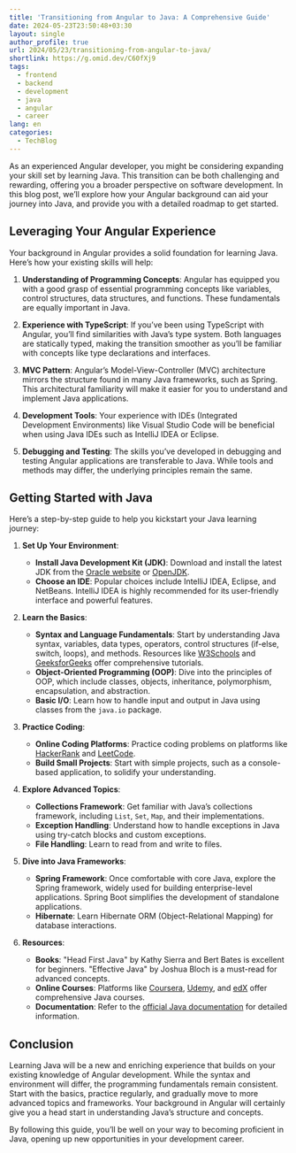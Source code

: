 ```yaml
---
title: 'Transitioning from Angular to Java: A Comprehensive Guide'
date: 2024-05-23T23:50:48+03:30
layout: single
author_profile: true
url: 2024/05/23/transitioning-from-angular-to-java/
shortlink: https://g.omid.dev/C60fXj9
tags:
  - frontend
  - backend
  - development
  - java
  - angular
  - career
lang: en
categories: 
  - TechBlog
---
```

As an experienced Angular developer, you might be considering expanding your skill set by learning Java. This transition can be both challenging and rewarding, offering you a broader perspective on software development. In this blog post, we’ll explore how your Angular background can aid your journey into Java, and provide you with a detailed roadmap to get started.

## Leveraging Your Angular Experience

Your background in Angular provides a solid foundation for learning Java. Here’s how your existing skills will help:

1. **Understanding of Programming Concepts**: Angular has equipped you with a good grasp of essential programming concepts like variables, control structures, data structures, and functions. These fundamentals are equally important in Java.

2. **Experience with TypeScript**: If you’ve been using TypeScript with Angular, you’ll find similarities with Java’s type system. Both languages are statically typed, making the transition smoother as you’ll be familiar with concepts like type declarations and interfaces.

3. **MVC Pattern**: Angular’s Model-View-Controller (MVC) architecture mirrors the structure found in many Java frameworks, such as Spring. This architectural familiarity will make it easier for you to understand and implement Java applications.

4. **Development Tools**: Your experience with IDEs (Integrated Development Environments) like Visual Studio Code will be beneficial when using Java IDEs such as IntelliJ IDEA or Eclipse.

5. **Debugging and Testing**: The skills you’ve developed in debugging and testing Angular applications are transferable to Java. While tools and methods may differ, the underlying principles remain the same.

## Getting Started with Java

Here’s a step-by-step guide to help you kickstart your Java learning journey:

1. **Set Up Your Environment**:
   - **Install Java Development Kit (JDK)**: Download and install the latest JDK from the [Oracle website](https://www.oracle.com/java/technologies/javase-downloads.html) or [OpenJDK](https://openjdk.java.net/).
   - **Choose an IDE**: Popular choices include IntelliJ IDEA, Eclipse, and NetBeans. IntelliJ IDEA is highly recommended for its user-friendly interface and powerful features.

2. **Learn the Basics**:
   - **Syntax and Language Fundamentals**: Start by understanding Java syntax, variables, data types, operators, control structures (if-else, switch, loops), and methods. Resources like [W3Schools](https://www.w3schools.com/java/) and [GeeksforGeeks](https://www.geeksforgeeks.org/java/) offer comprehensive tutorials.
   - **Object-Oriented Programming (OOP)**: Dive into the principles of OOP, which include classes, objects, inheritance, polymorphism, encapsulation, and abstraction.
   - **Basic I/O**: Learn how to handle input and output in Java using classes from the `java.io` package.

3. **Practice Coding**:
   - **Online Coding Platforms**: Practice coding problems on platforms like [HackerRank](https://www.hackerrank.com/domains/java) and [LeetCode](https://leetcode.com/).
   - **Build Small Projects**: Start with simple projects, such as a console-based application, to solidify your understanding.

4. **Explore Advanced Topics**:
   - **Collections Framework**: Get familiar with Java’s collections framework, including `List`, `Set`, `Map`, and their implementations.
   - **Exception Handling**: Understand how to handle exceptions in Java using try-catch blocks and custom exceptions.
   - **File Handling**: Learn to read from and write to files.

5. **Dive into Java Frameworks**:
   - **Spring Framework**: Once comfortable with core Java, explore the Spring framework, widely used for building enterprise-level applications. Spring Boot simplifies the development of standalone applications.
   - **Hibernate**: Learn Hibernate ORM (Object-Relational Mapping) for database interactions.

6. **Resources**:
   - **Books**: "Head First Java" by Kathy Sierra and Bert Bates is excellent for beginners. "Effective Java" by Joshua Bloch is a must-read for advanced concepts.
   - **Online Courses**: Platforms like [Coursera](https://www.coursera.org/), [Udemy](https://www.udemy.com/), and [edX](https://www.edx.org/) offer comprehensive Java courses.
   - **Documentation**: Refer to the [official Java documentation](https://docs.oracle.com/en/java/) for detailed information.

## Conclusion

Learning Java will be a new and enriching experience that builds on your existing knowledge of Angular development. While the syntax and environment will differ, the programming fundamentals remain consistent. Start with the basics, practice regularly, and gradually move to more advanced topics and frameworks. Your background in Angular will certainly give you a head start in understanding Java’s structure and concepts.

By following this guide, you’ll be well on your way to becoming proficient in Java, opening up new opportunities in your development career.
